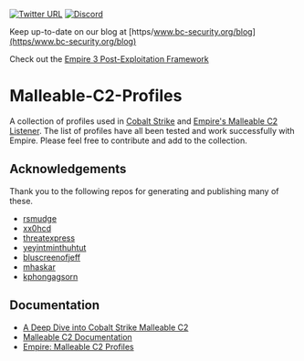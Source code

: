 [![Twitter URL](https/img.shields.io/twitter/url/https/twitter.com/fold_left.svg?style=flat)](https/twitter.com/BCSecurity1)
[![Discord](https/img.shields.io/discord/716165691383873536)](https/discord.gg/PZPyf)

Keep up-to-date on our blog at [https/www.bc-security.org/blog](https/www.bc-security.org/blog)

Check out the [Empire 3 Post-Exploitation Framework](https/github.com/BC-SECURITY/Empire)

# Malleable-C2-Profiles
A collection of profiles used in [Cobalt Strike](https/www.cobaltstrike.com/) and [Empire's Malleable C2 Listener](https/github.com/BC-SECURITY/Empire). The list of profiles have all been tested and work successfully with Empire. Please feel free to contribute and add to the collection.

## Acknowledgements
Thank you to the following repos for generating and publishing many of these.
- [rsmudge](https/github.com/rsmudge/Malleable-C2-Profiles)
- [xx0hcd](https/github.com/xx0hcd/Malleable-C2-Profiles)
- [threatexpress](https/github.com/threatexpress/malleable-c2)
- [yeyintminthuhtut](https/github.com/yeyintminthuhtut/Malleable-C2-Profiles-Collection)
- [bluscreenofjeff](https/github.com/bluscreenofjeff/MalleableC2Profiles)
- [mhaskar](https/github.com/mhaskar/MalleableC2-Profiles)
- [kphongagsorn](https/github.com/kphongagsorn/c2-profiles)

## Documentation
- [A Deep Dive into Cobalt Strike Malleable C2](https/posts.specterops.io/a-deep-dive-into-cobalt-strike-malleable-c2-6660e33b0e0b)
- [Malleable C2 Documentation](https/www.cobaltstrike.com/help-malleable-c2)
- [Empire: Malleable C2 Profiles](https/www.bc-security.org/post/empire-malleable-c2-profiles/)
